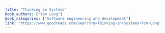 ```yaml
---
title: "Thinking in Systems"
book_authors: ["Tom Long"]
book_categories: ["Software engineering and development"]
link: "https://www.goodreads.com/search?q=Thinking+in+Systems+Tom+Long"
---
```

